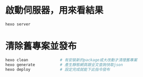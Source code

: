 # 啟動伺服器，用來看結果
```sh
hexo server
```

# 清除舊專案並發布
```sh
hexo clean              # 有安裝新的package或大改動才清理舊專案
hexo generate           # 產生靜態網頁跟全文查詢快取json
hexo deploy             # 設定完成就能下此指令發布
```